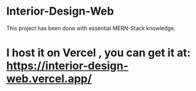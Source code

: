 # Interior-Design-Web
 This project has been done with essential MERN-Stack knowledge.
# I host it on Vercel , you can get it at: https://interior-design-web.vercel.app/
